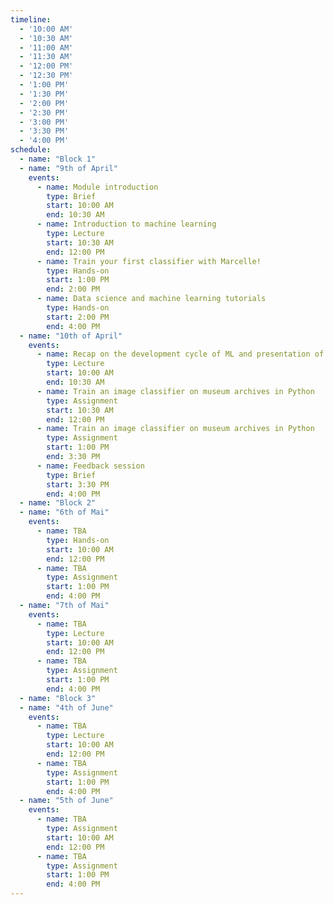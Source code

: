```yaml
---
timeline:
  - '10:00 AM'
  - '10:30 AM'
  - '11:00 AM'
  - '11:30 AM'
  - '12:00 PM'
  - '12:30 PM'
  - '1:00 PM'
  - '1:30 PM'
  - '2:00 PM'
  - '2:30 PM'
  - '3:00 PM'
  - '3:30 PM'
  - '4:00 PM'
schedule:
  - name: "Block 1"
  - name: "9th of April"
    events:
      - name: Module introduction
        type: Brief
        start: 10:00 AM
        end: 10:30 AM
      - name: Introduction to machine learning
        type: Lecture
        start: 10:30 AM
        end: 12:00 PM
      - name: Train your first classifier with Marcelle!
        type: Hands-on
        start: 1:00 PM
        end: 2:00 PM
      - name: Data science and machine learning tutorials
        type: Hands-on
        start: 2:00 PM
        end: 4:00 PM
  - name: "10th of April"
    events:
      - name: Recap on the development cycle of ML and presentation of the first assignment
        type: Lecture 
        start: 10:00 AM
        end: 10:30 AM
      - name: Train an image classifier on museum archives in Python
        type: Assignment
        start: 10:30 AM
        end: 12:00 PM
      - name: Train an image classifier on museum archives in Python
        type: Assignment
        start: 1:00 PM
        end: 3:30 PM
      - name: Feedback session
        type: Brief
        start: 3:30 PM
        end: 4:00 PM
  - name: "Block 2"
  - name: "6th of Mai"
    events:
      - name: TBA
        type: Hands-on
        start: 10:00 AM
        end: 12:00 PM
      - name: TBA
        type: Assignment
        start: 1:00 PM
        end: 4:00 PM
  - name: "7th of Mai"
    events:
      - name: TBA
        type: Lecture
        start: 10:00 AM
        end: 12:00 PM
      - name: TBA
        type: Assignment
        start: 1:00 PM
        end: 4:00 PM
  - name: "Block 3"
  - name: "4th of June"
    events:
      - name: TBA
        type: Lecture
        start: 10:00 AM
        end: 12:00 PM
      - name: TBA
        type: Assignment
        start: 1:00 PM
        end: 4:00 PM
  - name: "5th of June"
    events:
      - name: TBA
        type: Assignment
        start: 10:00 AM
        end: 12:00 PM
      - name: TBA
        type: Assignment
        start: 1:00 PM
        end: 4:00 PM
---
```

